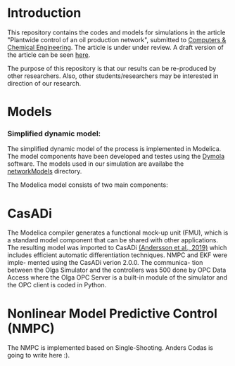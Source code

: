 # Introduction 
This repository contains the codes and models for simulations in the article "Plantwide control of an oil production network", submitted to [Computers & Chemical Engineering](https://www.journals.elsevier.com/computers-and-chemical-engineering). The article is under under review. A draft version of the article can be seen [here](Article/PlanWideOil_June2019.pdf).

The purpose of this repository is that our results can be re-produced by other researchers. Also, other students/researchers may be interested in direction of our research.

# Models
### Simplified dynamic model:
The simplified dynamic model of the process is implemented in Modelica. The model components have been developed and testes using the [Dymola](https://www.3ds.com/products-services/catia/products/dymola/) software. The models used in our simulation are availabe the [networkModels](networkModels/) directory.

The Modelica model consists of two main components:


# CasADi
The Modelica compiler generates a functional mock-up unit (FMU), which is a standard model component that can be shared with other applications. The resulting model was imported to CasADi
[(Andersson et al., 2019)](http://www.optimization-online.org/DB_FILE/2018/01/6420.pdf) 
which includes efficient automatic
differentiation techniques. NMPC and EKF were imple-
mented using the CasADi verion 2.0.0. The communica-
tion between the Olga Simulator and the controllers was
500 done by OPC Data Access where the Olga OPC Server is
a built-in module of the simulator and the OPC client is
coded in Python.

# Nonlinear Model Predictive Control (NMPC)
The NMPC is implemented based on Single-Shooting. Anders Codas is going to write here :). 